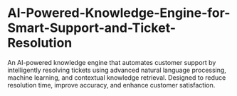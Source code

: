 # AI-Powered-Knowledge-Engine-for-Smart-Support-and-Ticket-Resolution
An AI-powered knowledge engine that automates customer support by intelligently resolving tickets using advanced natural language processing, machine learning, and contextual knowledge retrieval. Designed to reduce resolution time, improve accuracy, and enhance customer satisfaction.
